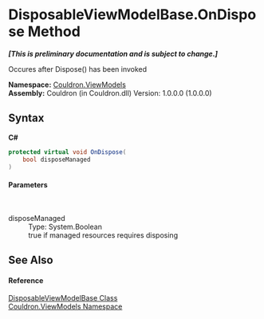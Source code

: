 # DisposableViewModelBase.OnDispose Method 
 _**\[This is preliminary documentation and is subject to change.\]**_

Occures after Dispose() has been invoked

**Namespace:**&nbsp;<a href="N_Couldron_ViewModels">Couldron.ViewModels</a><br />**Assembly:**&nbsp;Couldron (in Couldron.dll) Version: 1.0.0.0 (1.0.0.0)

## Syntax

**C#**<br />
``` C#
protected virtual void OnDispose(
	bool disposeManaged
)
```


#### Parameters
&nbsp;<dl><dt>disposeManaged</dt><dd>Type: System.Boolean<br />true if managed resources requires disposing</dd></dl>

## See Also


#### Reference
<a href="T_Couldron_ViewModels_DisposableViewModelBase">DisposableViewModelBase Class</a><br /><a href="N_Couldron_ViewModels">Couldron.ViewModels Namespace</a><br />